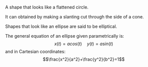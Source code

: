 A shape that looks like a flattened circle.

It can obtained by making a slanting cut through the side of a cone.

Shapes that look like an ellipse are said to be elliptical.

The general equation of an ellipse given parametrically is:
$$x(t)=acos(t)\quad y(t)=asin(t)$$ 
and in Cartesian coordinates:
$$\frac{x^2}{a^2}+\frac{y^2}{b^2}=1$$
